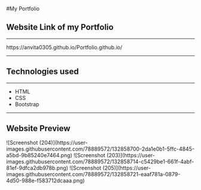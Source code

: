 #My Portfolio
<h2>Website Link of my Portfolio</h2><hr>
https://anvita0305.github.io/Portfolio.github.io/
<hr>
<h2>Technologies used</h2><hr>
<ul>
  <li>HTML</li>
  <li>CSS</li>
  <li>Bootstrap</li>
</ul>
<hr>
<h2>Website Preview</h2>
![Screenshot (204)](https://user-images.githubusercontent.com/78889572/132858700-2da1e0b1-5ffc-4845-a5bd-9b85240e7464.png)
![Screenshot (203)](https://user-images.githubusercontent.com/78889572/132858714-c5429be1-661f-4abf-81ef-9dfca2db978b.png)
![Screenshot (205)](https://user-images.githubusercontent.com/78889572/132858721-eaaf781a-0879-4d50-988e-f583712dcaaa.png)


